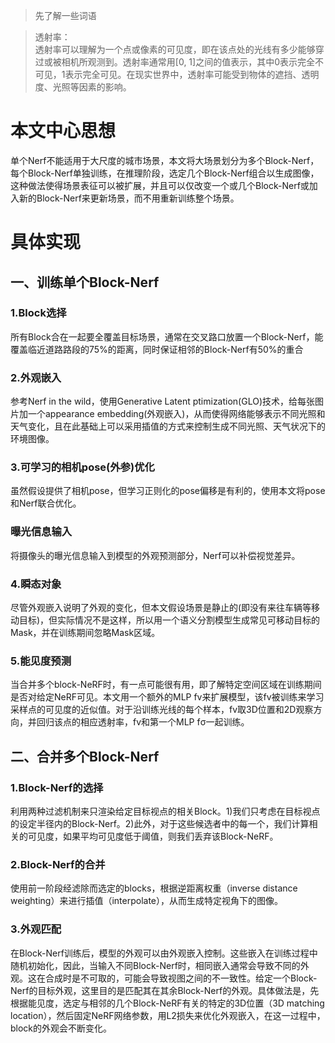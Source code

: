 > 先了解一些词语

> 透射率：  
> 透射率可以理解为一个点或像素的可见度，即在该点处的光线有多少能够穿过或被相机所观测到。透射率通常用[0, 1]之间的值表示，其中0表示完全不可见，1表示完全可见。在现实世界中，透射率可能受到物体的遮挡、透明度、光照等因素的影响。

# 本文中心思想
单个Nerf不能适用于大尺度的城市场景，本文将大场景划分为多个Block-Nerf，每个Block-Nerf单独训练，在推理阶段，选定几个Block-Nerf组合以生成图像，这种做法使得场景表征可以被扩展，并且可以仅改变一个或几个Block-Nerf或加入新的Block-Nerf来更新场景，而不用重新训练整个场景。
# 具体实现
## 一、训练单个Block-Nerf
### 1.Block选择
所有Block合在一起要全覆盖目标场景，通常在交叉路口放置一个Block-Nerf，能覆盖临近道路路段的75%的距离，同时保证相邻的Block-Nerf有50%的重合
### 2.外观嵌入
参考Nerf in the wild，使用Generative Latent ptimization(GLO)技术，给每张图片加一个appearance embedding(外观嵌入)，从而使得网络能够表示不同光照和天气变化，且在此基础上可以采用插值的方式来控制生成不同光照、天气状况下的环境图像。
### 3.可学习的相机pose(外参)优化
虽然假设提供了相机pose，但学习正则化的pose偏移是有利的，使用本文将pose和Nerf联合优化。
### 曝光信息输入
将摄像头的曝光信息输入到模型的外观预测部分，Nerf可以补偿视觉差异。
### 4.瞬态对象
尽管外观嵌入说明了外观的变化，但本文假设场景是静止的(即没有来往车辆等移动目标)，但实际情况不是这样，所以用一个语义分割模型生成常见可移动目标的Mask，并在训练期间忽略Mask区域。
### 5.能见度预测
当合并多个block-NeRF时，有一点可能很有用，即了解特定空间区域在训练期间是否对给定NeRF可见。本文用一个额外的MLP fv来扩展模型，该fv被训练来学习采样点的可见度的近似值。对于沿训练光线的每个样本，fv取3D位置和2D观察方向，并回归该点的相应透射率，fv和第一个MLP fσ一起训练。
## 二、合并多个Block-Nerf
### 1.Block-Nerf的选择
利用两种过滤机制来只渲染给定目标视点的相关Block。1)我们只考虑在目标视点的设定半径内的Block-Nerf。2)此外，对于这些候选者中的每一个，我们计算相关的可见度，如果平均可见度低于阈值，则我们丢弃该Block-NeRF。
### 2.Block-Nerf的合并
使用前一阶段经滤除而选定的blocks，根据逆距离权重（inverse distance weighting）来进行插值（interpolate），从而生成特定视角下的图像。
### 3.外观匹配
在Block-Nerf训练后，模型的外观可以由外观嵌入控制。这些嵌入在训练过程中随机初始化，因此，当输入不同Block-Nerf时，相同嵌入通常会导致不同的外观。这在合成时是不可取的，可能会导致视图之间的不一致性。给定一个Block-Nerf的目标外观，这里目的是匹配其在其余Block-Nerf的外观。具体做法是，先根据能见度，选定与相邻的几个Block-NeRF有关的特定的3D位置（3D matching location），然后固定NeRF网络参数，用L2损失来优化外观嵌入，在这一过程中，block的外观会不断变化。